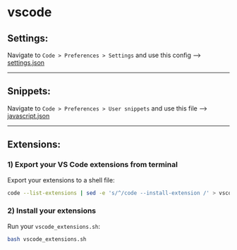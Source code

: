 # vscode

## Settings:

Navigate to `Code > Preferences > Settings` and use this config --> [settings.json](https://github.com/AlberErre/vscode-import-export/blob/master/settings.json)

------

## Snippets:

Navigate to `Code > Preferences > User snippets` and use this file --> [javascript.json](https://github.com/AlberErre/vscode-import-export/blob/master/javascript.json)

------

## Extensions:

### 1) Export your VS Code extensions from terminal
Export your extensions to a shell file:

```sh
code --list-extensions | sed -e 's/^/code --install-extension /' > vscode_extensions.sh
```

### 2) Install your extensions

Run your `vscode_extensions.sh`:

```sh
bash vscode_extensions.sh
```
